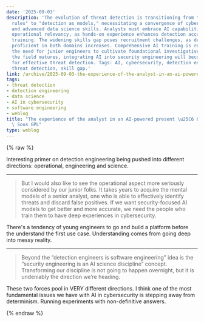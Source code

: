 ```yaml
---
date: '2025-09-03'
description: 'The evolution of threat detection is transitioning from "detection as
  rules" to "detection as models," necessitating a convergence of cybersecurity expertise
  and advanced data science skills. Analysts must embrace AI capabilities while maintaining
  operational relevancy, as hands-on experience enhances detection accuracy and model
  training. The widening skills gap poses recruitment challenges, as demand for those
  proficient in both domains increases. Comprehensive AI training is required, emphasizing
  the need for junior engineers to cultivate foundational investigative skills. As
  the field matures, integrating AI into security engineering will become paramount
  for effective threat detection. Tags: AI, cybersecurity, detection engineering,
  threat detection, skill gap.'
link: /archive/2025-09-03-the-experience-of-the-analyst-in-an-ai-powered-present-quelques-digressions-sous-gpl
tags:
- threat detection
- detection engineering
- data science
- AI in cybersecurity
- software engineering
- weblog
title: "The experience of the analyst in an AI-powered present \u25C6 Quelques Digressions\
  \ Sous GPL"
type: weblog
---
```

{% raw %}

Interesting primer on detection engineering being pushed into different directions: operational, engineering and science.

---

> But I would also like to see the operational aspect more seriously considered by our junior folks. It takes years to acquire the mental models of a senior analyst, one who is able to effectively identify threats and discard false positives. If we want security-focused AI models to get better and more accurate, we need the people who train them to have deep experiences in cybersecurity.

There's a tendency of young engineers to go and build a platform before the understand the first use case. Understanding comes from going deep into messy reality.

---

> Beyond the “detection engineers is software engineering” idea is the “security engineering is an AI science discipline” concept. Transforming our discipline is not going to happen overnight, but it is undeniably the direction we’re heading.

These two forces pool in VERY different directions. I think one of the most fundamental issues we have with AI in cybersecurity is stepping away from determinism. Running experiments with non-definitive answers.

{% endraw %}
